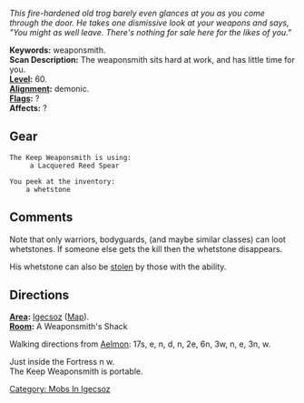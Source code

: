 *This fire-hardened old trog barely even glances at you as you come
through the door. He takes one dismissive look at your weapons and says,
"You might as well leave. There's nothing for sale here for the likes of
you."*

**Keywords:** weaponsmith.  
**Scan Description:** The weaponsmith sits hard at work, and has little
time for you.  
**[Level](Level "wikilink"):** 60.  
**[Alignment](Alignment "wikilink"):** demonic.  
**[Flags](:Category:_Mob_Types "wikilink"):** ?  
**Affects:** ?

## Gear

`The Keep Weaponsmith is using:`  
`    `<wielded>` a Lacquered Reed Spear`

`You peek at the inventory:`  
`    a whetstone`

## Comments

Note that only warriors, bodyguards, (and maybe similar classes) can
loot whetstones. If someone else gets the kill then the whetstone
disappears.

His whetstone can also be [stolen](Steal "wikilink") by those with the
ability.

## Directions

**[Area](:Category:_Areas "wikilink"):**
[Igecsoz](:Category:_Igecsoz "wikilink")
([Map](Igecsoz_Map "wikilink")).  
**[Room](:Category:_Rooms "wikilink"):** A Weaponsmith's Shack

Walking directions from [Aelmon](Aelmon "wikilink"): 17s, e, n, d, n,
2e, 6n, 3w, n, e, 3n, w.

Just inside the Fortress n w.  
The Keep Weaponsmith is portable.  

[Category: Mobs In Igecsoz](Category:_Mobs_In_Igecsoz "wikilink")
